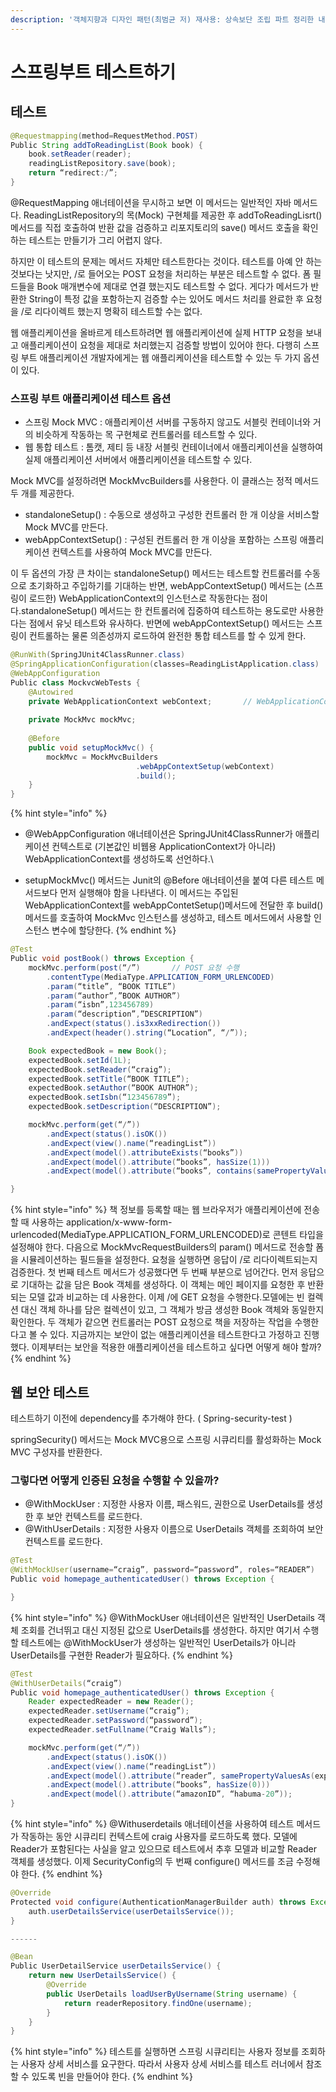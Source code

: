 ```yaml
---
description: '객체지향과 디자인 패턴(최범균 저) 재사용: 상속보단 조립 파트 정리한 내용입니다.'
---
```


# 스프링부트 테스트하기

## 테스트

```java
@Requestmapping(method=RequestMethod.POST)
Public String addToReadingList(Book book) {
	book.setReader(reader);
	readingListRepository.save(book);
	return “redirect:/”;
}
```

@RequestMapping 애너테이션을 무시하고 보면 이 메서드는 일반적인 자바 메서드다. ReadingListRepository의 목(Mock) 구현체를 제공한 후 addToReadingLisrt() 메서드를 직접 호출하여 반환 값을 검증하고 리포지토리의 save() 메서드 호출을 확인하는 테스트는 만들기가 그리 어렵지 않다.

하지만 이 테스트의 문제는 메서드 자체만 테스트한다는 것이다. 테스트를 아예 안 하는 것보다는 낫지만, /로 들어오는 POST 요청을 처리하는 부분은 테스트할 수 없다. 폼 필드들을 Book 매개변수에 제대로 연결 했는지도 테스트할 수 없다. 게다가 메서드가 반환한 String이 특정 값을 포함하는지 검증할 수는 있어도 메서드 처리를 완료한 후 요청을 /로 리다이렉트 했는지 명확히 테스트할 수는 없다.

웹 애플리케이션을 올바르게 테스트하려면 웹 애플리케이션에 실제 HTTP 요청을 보내고 애플리케이션이 요청을 제대로 처리했는지 검증할 방법이 있어야 한다. 다행히 스프링 부트 애플리케이션 개발자에게는 웹 애플리케이션을 테스트할 수 있는 두 가지 옵션이 있다.

### 스프링 부트 애플리케이션 테스트 옵션

* 스프링 Mock MVC : 애플리케이션 서버를 구동하지 않고도 서블릿 컨테이너와 거의 비슷하게 작동하는 목 구현체로 컨트롤러를 테스트할 수 있다.
* 웹 통합 테스트 : 톰캣, 제티 등 내장 서블릿 컨테이너에서 애플리케이션을 실행하여 실제 애플리케이션 서버에서 애플리케이션을 테스트할 수 있다.

Mock MVC를 설정하려면 MockMvcBuilders를 사용한다. 이 클래스는 정적 메서드 두 개를 제공한다.

* standaloneSetup() : 수동으로 생성하고 구성한 컨트롤러 한 개 이상을 서비스할 Mock MVC를 만든다.
* webAppContextSetup() : 구성된 컨트롤러 한 개 이상을 포함하는 스프링 애플리케이션 컨텍스트를 사용하여 Mock MVC를 만든다.

이 두 옵션의 가장 큰 차이는 standaloneSetup() 메서드는 테스트할 컨트롤러를 수동으로 초기화하고 주입하기를 기대하는 반면, webAppContextSetup() 메서드는 (스프링이 로드한) WebApplicationContext의 인스턴스로 작동한다는 점이다.standaloneSetup() 메서드는 한 컨트롤러에 집중하여 테스트하는 용도로만 사용한다는 점에서 유닛 테스트와 유사하다. 반면에 webAppContextSetup() 메서드는 스프링이 컨트롤하는 물론 의존성까지 로드하여 완전한 통합 테스트를 할 수 있게 한다.

```java
@RunWith(SpringJUnit4ClassRunner.class)
@SpringApplicationConfiguration(classes=ReadingListApplication.class)
@WebAppConfiguration
Public class MockvcWebTests {
	@Autowired
	private WebApplicationContext webContext;		// WebApplicationConext 주입
	
	private MockMvc mockMvc;
	
	@Before
	public void setupMockMvc() {
		mockMvc = MockMvcBuilders
							.webAppContextSetup(webContext)
							.build();
	}
}
```

{% hint style="info" %}
* @WebAppConfiguration 애너테이션은 SpringJUnit4ClassRunner가 애플리케이션 컨텍스트로 (기본값인 비웹용 ApplicationContext가 아니라) WebApplicationContext를 생성하도록 선언하다.\

* setupMockMvc() 메서드는 Junit의 @Before 애너테이션을 붙여 다른 테스트 메서드보다 먼저 실행해야 함을 나타낸다. 이 메서드는 주입된 WebApplicationContext를 webAppContetSetup()메서드에 전달한 후 build() 메서드를 호출하여 MockMvc 인스턴스를 생성하고, 테스트 메서드에서 사용할 인스턴스 변수에 할당한다.
{% endhint %}

```java
@Test
Public void postBook() throws Exception {
	mockMvc.perform(post(“/”)		// POST 요청 수행
		.contentType(MediaType.APPLICATION_FORM_URLENCODED)
		.param(“title”, “BOOK TITLE”)
		.param(“author”,”BOOK AUTHOR”)
		.param(“isbn”,123456789)
		.param(“description”,”DESCRIPTION”)
		.andExpect(status().is3xxRedirection())
		.andExpect(header().string(“Location”, “/”));

	Book expectedBook = new Book();
	expectedBook.setId(1L);
	expectedBook.setReader(“craig”);
	expectedBook.setTitle(“BOOK TITLE”);
	expectedBook.setAuthor(“BOOK AUTHOR”);
	expectedBook.setIsbn(“123456789”);
	expectedBook.setDescription(“DESCRIPTION”);

	mockMvc.perform(get(“/”))
		.andExpect(status().isOK())
		.andExpect(view().name(“readingList”))
		.andExpect(model().attributeExists(“books”))
		.andExpect(model().attribute(“books”, hasSize(1)))
		.andExpect(model().attribute(“books”, contains(samePropertyValuesAs(expectedBook))));

}
```

{% hint style="info" %}
책 정보를 등록할 때는 웹 브라우저가 애플리케이션에 전송할 때 사용하는 application/x-www-form-urlencoded(MediaType.APPLICATION\_FORM\_URLENCODED)로 콘텐트 타입을 설정해야 한다. 다음으로 MockMvcRequestBuilders의 param() 메서드로 전송할 폼을 시뮬레이션하는 필드들을 설정한다. 요청을 실행하면 응답이 /로 리다이렉트되는지 검증한다. 첫 번째 테스트 메서드가 성공했다면 두 번째 부분으로 넘어간다. 먼저 응답으로 기대하는 값을 담은 Book 객체를 생성하다. 이 객체는 메인 페이지를 요청한 후 반환되는 모델 값과 비교하는 데 사용한다. 이제 /에 GET 요청을 수행한다.모델에는 빈 컬렉션 대신 객체 하나를 담은 컬렉션이 있고, 그 객체가 방금 생성한 Book 객체와 동일한지 확인한다. 두 객체가 같으면 컨트롤러는 POST 요청으로 책을 저장하는 작업을 수행한다고 볼 수 있다. 지금까지는 보안이 없는 애플리케이션을 테스트한다고 가정하고 진행했다. 이제부터는 보안을 적용한 애플리케이션을 테스트하고 싶다면 어떻게 해야 할까?
{% endhint %}

## 웹 보안 테스트

테스트하기 이전에 dependency를 추가해야 한다. ( Spring-security-test )

springSecurity() 메서드는 Mock MVC용으로 스프링 시큐리티를 활성화하는 Mock MVC 구성자를 반환한다.

### 그렇다면 어떻게 인증된 요청을 수행할 수 있을까?

* @WithMockUser : 지정한 사용자 이름, 패스워드, 권한으로 UserDetails를 생성한 후 보안 컨텍스트를 로드한다.
* @WithUserDetails : 지정한 사용자 이름으로 UserDetails 객체를 조회하여 보안 컨텍스트를 로드한다.

```java
@Test
@WithMockUser(username=“craig”, password=“password”, roles=“READER”)
Public void homepage_authenticatedUser() throws Exception {

}
```

{% hint style="info" %}
@WithMockUser 애너테이션은 일반적인 UserDetails 객체 조회를 건너뛰고 대신 지정된 값으로 UserDetails를 생성한다. 하지만 여기서 수행할 테스트에는 @WithMockUser가 생성하는 일반적인 UserDetails가 아니라 UserDetails를 구현한 Reader가 필요하다.
{% endhint %}

```java
@Test
@WithUserDetails(“craig”)
Public void homepage_authenticatedUser() throws Exception {
	Reader expectedReader = new Reader();
	expectedReader.setUsername(“craig”);
	expectedReader.setPassword(“password”);
	expectedReader.setFullname(“Craig Walls”);

	mockMvc.perform(get(“/”))
		.andExpect(status().isOK())
		.andExpect(view().name(“readingList”))
		.andExpect(model().attribute(“reader”, samePropertyValuesAs(expectedReader)))
		.andExpect(model().attribute(“books”, hasSize(0)))
		.andExpect(model().attribute(“amazonID”, “habuma-20”));
}
```

{% hint style="info" %}
@Withuserdetails 애너테이션을 사용하여 테스트 메서드가 작동하는 동안 시큐리티 컨텍스트에 craig 사용자를 로드하도록 했다. 모델에 Reader가 포함된다는 사실을 알고 있으므로 테스트에서 추후 모델과 비교할 Reader 객체를 생성했다. 이제 SecurityConfig의 두 번째 configure() 메서드를 조금 수정해야 한다.
{% endhint %}

```java
@Override
Protected void configure(AuthenticationManagerBuilder auth) throws Exception {
	auth.userDetailsService(userDetailsService());
}

------

@Bean
Public UserDetailService userDetailsService() {
	return new UserDetailsService() {
		@Override
		public UserDetails loadUserByUsername(String username) {
			return readerRepository.findOne(username);
		}
	}
}
```

{% hint style="info" %}
테스트를 실행하면 스프링 시큐리티는 사용자 정보를 조회하는 사용자 상세 서비스를 요구한다. 따라서 사용자 상세 서비스를 테스트 러너에서 참조할 수 있도록 빈을 만들어야 한다.
{% endhint %}
